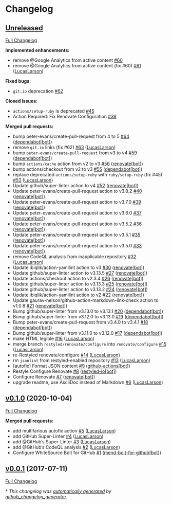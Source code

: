 # Changelog

## [Unreleased](https://github.com/LucasLarson/LucasLarson.github.io/tree/HEAD)

[Full Changelog](https://github.com/LucasLarson/LucasLarson.github.io/compare/v0.1.0...HEAD)

**Implemented enhancements:**

- remove @Google Analytics from active content [\#60](https://github.com/LucasLarson/LucasLarson.github.io/issues/60)
- remove @Google Analytics from active content \(fix \#60\) [\#61](https://github.com/LucasLarson/LucasLarson.github.io/pull/61) ([LucasLarson](https://github.com/LucasLarson))

**Fixed bugs:**

- `git.io` deprecation [\#62](https://github.com/LucasLarson/LucasLarson.github.io/issues/62)

**Closed issues:**

- `actions/setup-ruby` is deprecated [\#45](https://github.com/LucasLarson/LucasLarson.github.io/issues/45)
- Action Required: Fix Renovate Configuration [\#38](https://github.com/LucasLarson/LucasLarson.github.io/issues/38)

**Merged pull requests:**

- bump peter-evans/create-pull-request from 4 to 5 [\#64](https://github.com/LucasLarson/LucasLarson.github.io/pull/64) ([dependabot[bot]](https://github.com/apps/dependabot))
- remove `git.io` links \(fix \#62\) [\#63](https://github.com/LucasLarson/LucasLarson.github.io/pull/63) ([LucasLarson](https://github.com/LucasLarson))
- bump `peter-evans/create-pull-request` from v3 to v4 [\#59](https://github.com/LucasLarson/LucasLarson.github.io/pull/59) ([dependabot[bot]](https://github.com/apps/dependabot))
- bump `actions/cache` action from v2 to v3 [\#56](https://github.com/LucasLarson/LucasLarson.github.io/pull/56) ([renovate[bot]](https://github.com/apps/renovate))
- bump actions/checkout from v2 to v3 [\#55](https://github.com/LucasLarson/LucasLarson.github.io/pull/55) ([dependabot[bot]](https://github.com/apps/dependabot))
- replace deprecated `actions/setup-ruby` with `ruby/setup-ruby` \(fix \#45\) [\#53](https://github.com/LucasLarson/LucasLarson.github.io/pull/53) ([LucasLarson](https://github.com/LucasLarson))
- Update github/super-linter action to v4 [\#52](https://github.com/LucasLarson/LucasLarson.github.io/pull/52) ([renovate[bot]](https://github.com/apps/renovate))
- Update peter-evans/create-pull-request action to v3.8.2 [\#40](https://github.com/LucasLarson/LucasLarson.github.io/pull/40) ([renovate[bot]](https://github.com/apps/renovate))
- Update peter-evans/create-pull-request action to v3.7.0 [\#39](https://github.com/LucasLarson/LucasLarson.github.io/pull/39) ([renovate[bot]](https://github.com/apps/renovate))
- Update peter-evans/create-pull-request action to v3.6.0 [\#37](https://github.com/LucasLarson/LucasLarson.github.io/pull/37) ([renovate[bot]](https://github.com/apps/renovate))
- Update peter-evans/create-pull-request action to v3.5.2 [\#36](https://github.com/LucasLarson/LucasLarson.github.io/pull/36) ([renovate[bot]](https://github.com/apps/renovate))
- Update peter-evans/create-pull-request action to v3.5.1 [\#35](https://github.com/LucasLarson/LucasLarson.github.io/pull/35) ([renovate[bot]](https://github.com/apps/renovate))
- Update peter-evans/create-pull-request action to v3.5.0 [\#33](https://github.com/LucasLarson/LucasLarson.github.io/pull/33) ([renovate[bot]](https://github.com/apps/renovate))
- remove CodeQL analysis from inapplicable repository [\#32](https://github.com/LucasLarson/LucasLarson.github.io/pull/32) ([LucasLarson](https://github.com/LucasLarson))
- Update ibiqlik/action-yamllint action to v3 [\#30](https://github.com/LucasLarson/LucasLarson.github.io/pull/30) ([renovate[bot]](https://github.com/apps/renovate))
- Update github/super-linter action to v3.13.5 [\#27](https://github.com/LucasLarson/LucasLarson.github.io/pull/27) ([renovate[bot]](https://github.com/apps/renovate))
- Update actions/checkout action to v2.3.4 [\#26](https://github.com/LucasLarson/LucasLarson.github.io/pull/26) ([renovate[bot]](https://github.com/apps/renovate))
- Update github/super-linter action to v3.13.3 [\#25](https://github.com/LucasLarson/LucasLarson.github.io/pull/25) ([renovate[bot]](https://github.com/apps/renovate))
- Update github/super-linter action to v3.13.2 [\#24](https://github.com/LucasLarson/LucasLarson.github.io/pull/24) ([renovate[bot]](https://github.com/apps/renovate))
- Update ibiqlik/action-yamllint action to v2 [\#22](https://github.com/LucasLarson/LucasLarson.github.io/pull/22) ([renovate[bot]](https://github.com/apps/renovate))
- Update gaurav-nelson/github-action-markdown-link-check action to v1.0.8 [\#21](https://github.com/LucasLarson/LucasLarson.github.io/pull/21) ([renovate[bot]](https://github.com/apps/renovate))
- Bump github/super-linter from v3.13.0 to v3.13.1 [\#20](https://github.com/LucasLarson/LucasLarson.github.io/pull/20) ([dependabot[bot]](https://github.com/apps/dependabot))
- Bump github/super-linter from v3.12.0 to v3.13.0 [\#19](https://github.com/LucasLarson/LucasLarson.github.io/pull/19) ([dependabot[bot]](https://github.com/apps/dependabot))
- Bump peter-evans/create-pull-request from v3.4.0 to v3.4.1 [\#18](https://github.com/LucasLarson/LucasLarson.github.io/pull/18) ([dependabot[bot]](https://github.com/apps/dependabot))
- Bump github/super-linter from v3.11.0 to v3.12.0 [\#17](https://github.com/LucasLarson/LucasLarson.github.io/pull/17) ([dependabot[bot]](https://github.com/apps/dependabot))
- make HTML legible [\#16](https://github.com/LucasLarson/LucasLarson.github.io/pull/16) ([LucasLarson](https://github.com/LucasLarson))
- merge branch `restyled/renovate/configure` into `renovate/configure` [\#15](https://github.com/LucasLarson/LucasLarson.github.io/pull/15) ([LucasLarson](https://github.com/LucasLarson))
- re-Restyled renovate/configure [\#14](https://github.com/LucasLarson/LucasLarson.github.io/pull/14) ([LucasLarson](https://github.com/LucasLarson))
- rm `jsonlint` from restyled-enabled repository [\#13](https://github.com/LucasLarson/LucasLarson.github.io/pull/13) ([LucasLarson](https://github.com/LucasLarson))
- \[autofix\] Format JSON content [\#9](https://github.com/LucasLarson/LucasLarson.github.io/pull/9) ([github-actions[bot]](https://github.com/apps/github-actions))
- Restyle Configure Renovate [\#8](https://github.com/LucasLarson/LucasLarson.github.io/pull/8) ([restyled-io[bot]](https://github.com/apps/restyled-io))
- Configure Renovate [\#7](https://github.com/LucasLarson/LucasLarson.github.io/pull/7) ([renovate[bot]](https://github.com/apps/renovate))
- upgrade readme, use AsciiDoc instead of Markdown [\#6](https://github.com/LucasLarson/LucasLarson.github.io/pull/6) ([LucasLarson](https://github.com/LucasLarson))

## [v0.1.0](https://github.com/LucasLarson/LucasLarson.github.io/tree/v0.1.0) (2020-10-04)

[Full Changelog](https://github.com/LucasLarson/LucasLarson.github.io/compare/v0.0.1...v0.1.0)

**Merged pull requests:**

- add multifarious autofix action [\#5](https://github.com/LucasLarson/LucasLarson.github.io/pull/5) ([LucasLarson](https://github.com/LucasLarson))
- add GitHub Super-Linter [\#4](https://github.com/LucasLarson/LucasLarson.github.io/pull/4) ([LucasLarson](https://github.com/LucasLarson))
- add @GitHub’s Super-Linter [\#3](https://github.com/LucasLarson/LucasLarson.github.io/pull/3) ([LucasLarson](https://github.com/LucasLarson))
- add @GitHub’s CodeQL analysis [\#2](https://github.com/LucasLarson/LucasLarson.github.io/pull/2) ([LucasLarson](https://github.com/LucasLarson))
- Configure WhiteSource Bolt for GitHub [\#1](https://github.com/LucasLarson/LucasLarson.github.io/pull/1) ([mend-bolt-for-github[bot]](https://github.com/apps/mend-bolt-for-github))

## [v0.0.1](https://github.com/LucasLarson/LucasLarson.github.io/tree/v0.0.1) (2017-07-11)

[Full Changelog](https://github.com/LucasLarson/LucasLarson.github.io/compare/2dfcaf982823044da2ea422937df439ffcb99763...v0.0.1)

\* *This changelog was [automatically generated](./.github/workflows/changelog.yml) by [github_changelog_generator](https://github.com/github-changelog-generator/github-changelog-generator).*
